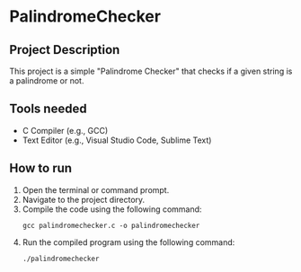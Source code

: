 # PalindromeChecker

## Project Description

This project is a simple "Palindrome Checker" that checks if a given string is a palindrome or not.

## Tools needed

- C Compiler (e.g., GCC)
- Text Editor (e.g., Visual Studio Code, Sublime Text)

## How to run

1. Open the terminal or command prompt.
2. Navigate to the project directory.
3. Compile the code using the following command:
   ```
   gcc palindromechecker.c -o palindromechecker
   ```
4. Run the compiled program using the following command:
   ```
   ./palindromechecker
   ```
